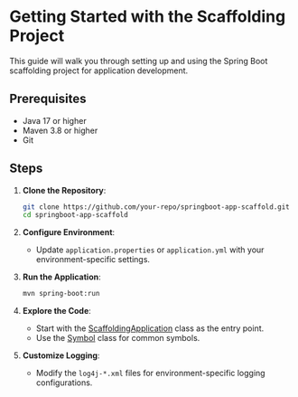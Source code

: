 # Getting Started with the Scaffolding Project

This guide will walk you through setting up and using the Spring Boot scaffolding project for application development.

## Prerequisites
- Java 17 or higher
- Maven 3.8 or higher
- Git

## Steps
1. **Clone the Repository**:
   ```bash
   git clone https://github.com/your-repo/springboot-app-scaffold.git
   cd springboot-app-scaffold
   ```

2. **Configure Environment**:
   - Update `application.properties` or `application.yml` with your environment-specific settings.

3. **Run the Application**:
   ```bash
   mvn spring-boot:run
   ```

4. **Explore the Code**:
   - Start with the [ScaffoldingApplication](cci:2://file:///c:/Sandbox/springboot-app-scaffold/src/main/java/org/rainyheart/springboot/scaffold/ScaffoldingApplication.java:0:0-0:0) class as the entry point.
   - Use the [Symbol](cci:2://file:///c:/Sandbox/springboot-app-scaffold/src/main/java/org/rainyheart/springboot/scaffold/common/Symbol.java:17:0-52:1) class for common symbols.

5. **Customize Logging**:
   - Modify the `log4j-*.xml` files for environment-specific logging configurations.

